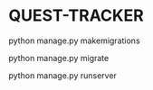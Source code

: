 # QUEST-TRACKER

python manage.py makemigrations

python manage.py migrate

python manage.py runserver
